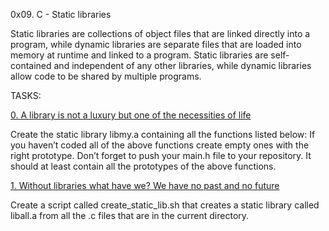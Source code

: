 0x09. C - Static libraries

Static libraries are collections of object files that are linked directly into a program, while dynamic libraries are separate files that are loaded into memory at runtime and linked to a program. Static libraries are self-contained and independent of any other libraries, while dynamic libraries allow code to be shared by multiple programs.

TASKS:

[0. A library is not a luxury but one of the necessities of life](libmy.a)

Create the static library libmy.a containing all the functions listed below:
If you haven’t coded all of the above functions create empty ones with the right prototype.
Don’t forget to push your main.h file to your repository. It should at least contain all the prototypes of the above functions.

[1. Without libraries what have we? We have no past and no future](create_static_lib.sh)

Create a script called create_static_lib.sh that creates a static library called liball.a from all the .c files that are in the current directory.
